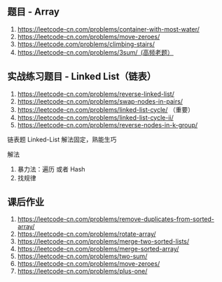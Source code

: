 ## 题目 - Array
1. https://leetcode-cn.com/problems/container-with-most-water/
2. https://leetcode-cn.com/problems/move-zeroes/
3. https://leetcode.com/problems/climbing-stairs/
4. https://leetcode-cn.com/problems/3sum/ (高频老题）

## 实战练习题目 - Linked List（链表）
1. https://leetcode-cn.com/problems/reverse-linked-list/
2. https://leetcode-cn.com/problems/swap-nodes-in-pairs/
3. https://leetcode-cn.com/problems/linked-list-cycle/  （重要）
4. https://leetcode-cn.com/problems/linked-list-cycle-ii/
5. https://leetcode-cn.com/problems/reverse-nodes-in-k-group/

链表题
Linked-List
解法固定，熟能生巧

解法
1. 暴力法：遍历 或者 Hash
2. 找规律

## 课后作业
1. https://leetcode-cn.com/problems/remove-duplicates-from-sorted-array/
2. https://leetcode-cn.com/problems/rotate-array/
3. https://leetcode-cn.com/problems/merge-two-sorted-lists/
4. https://leetcode-cn.com/problems/merge-sorted-array/
5. https://leetcode-cn.com/problems/two-sum/
6. https://leetcode-cn.com/problems/move-zeroes/
7. https://leetcode-cn.com/problems/plus-one/
